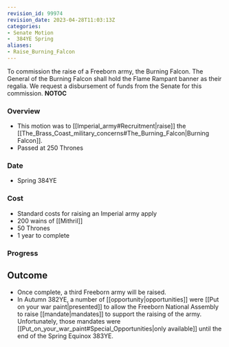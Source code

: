 ```yaml
---
revision_id: 99974
revision_date: 2023-04-28T11:03:13Z
categories:
- Senate Motion
-  384YE Spring
aliases:
- Raise_Burning_Falcon
---
```


 
To commission the raise of a Freeborn army, the Burning Falcon. The General of the Burning Falcon shall hold the Flame Rampant banner as their regalia. We request a disbursement of funds from the Senate for this commission.
__NOTOC__
### Overview
* This motion was to [[Imperial_army#Recruitment|raise]] the [[The_Brass_Coast_military_concerns#The_Burning_Falcon|Burning Falcon]].
* Passed at 250 Thrones

### Date
* Spring 384YE
### Cost
* Standard costs for raising an Imperial army apply
* 200 wains of [[Mithril]]
* 50 Thrones
* 1 year to complete
### Progress

## Outcome
* Once complete, a third Freeborn army will be raised.
* In Autumn 382YE, a number of [[opportunity|opportunities]] were [[Put on your war paint|presented]] to allow the Freeborn National Assembly to raise [[mandate|mandates]] to support the raising of the army. Unfortunately, those mandates were [[Put_on_your_war_paint#Special_Opportunities|only available]] until the end of the Spring Equinox 383YE.